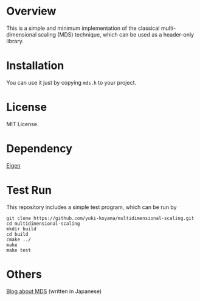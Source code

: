 # Overview #

This is a simple and minimum implementation of the classical multi-dimensional scaling (MDS) technique, which can be used as a header-only library. 

# Installation #

You can use it just by copying `mds.h` to your project.

# License #
MIT License.

# Dependency #
[Eigen](http://eigen.tuxfamily.org/)

# Test Run

This repository includes a simple test program, which can be run by
```
git clone https://github.com/yuki-koyama/multidimensional-scaling.git
cd multidimensional-scaling
mkdir build
cd build
cmake ../
make
make test
```

# Others #
[Blog about MDS](http://yuki-koyama.hatenablog.com/entry/2015/07/13/015736) (written in Japanese)
